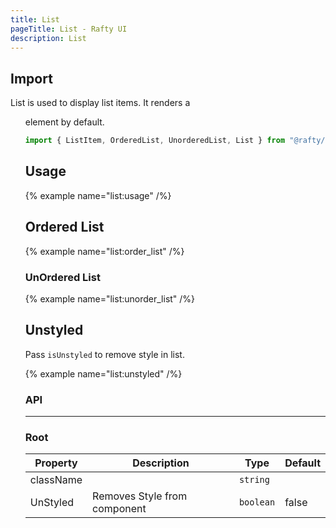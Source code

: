 ```yaml
---
title: List
pageTitle: List - Rafty UI
description: List
---
```


## Import

List is used to display list items. It renders a <ul> element by default.

```jsx
import { ListItem, OrderedList, UnorderedList, List } from "@rafty/ui";
```

## Usage

{% example name="list:usage" /%}

## Ordered List

{% example name="list:order_list" /%}

### UnOrdered List

{% example name="list:unorder_list" /%}

## Unstyled

Pass `isUnstyled` to remove style in list.

{% example name="list:unstyled" /%}

### API

---

### Root

| Property  | Description                  | Type      | Default |
| --------- | ---------------------------- | --------- | ------- |
| className |                              | `string`  |         |
| UnStyled  | Removes Style from component | `boolean` | false   |

